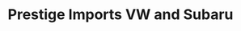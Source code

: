 ---
title: "Prestige Imports VW and Subaru"
url: /pleasantville/prestige-imports-vw-and-subaru/
shop: Autohaus
---